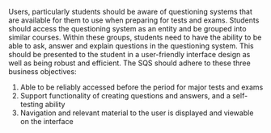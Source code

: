 Users, particularly students should be aware of questioning systems that are available for them to use when preparing for tests and exams.  Students should access the questioning system as an entity and be grouped into similar courses. Within these groups, students need to have the ability to be able to ask, answer and explain questions in the questioning system. This should be presented to the student in a user-friendly interface design as well as being robust and efficient. 
The SQS should adhere to these three business objectives:

1.	Able to be reliably accessed before the period for major tests and exams
2.	Support functionality of creating questions and answers, and a self-testing ability
3.	Navigation and relevant material to the user is displayed and viewable on the interface
